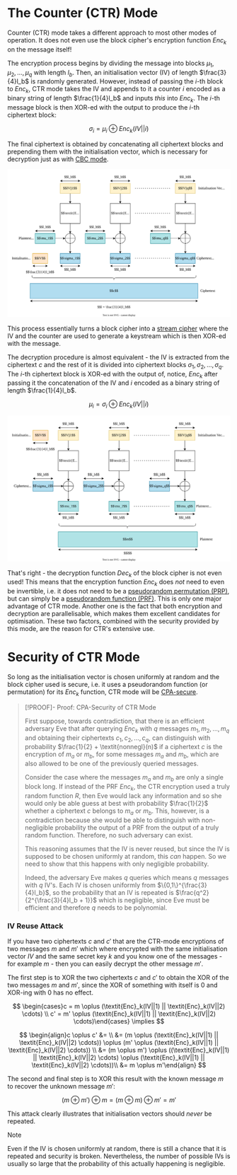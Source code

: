 # The Counter (CTR) Mode

Counter (CTR) mode takes a different approach to most other modes of operation. It does not even use the block cipher's encryption function $\textit{Enc}_k$ on the message itself! 

The encryption process begins by dividing the message into blocks $\mu_1, \mu_2, ..., \mu_q$ with length $l_b$. Then, an initialisation vector (IV) of length $\frac{3}{4}l_b$ is randomly generated. However, instead of passing the $i$-th block to $\textit{Enc}_k$, CTR mode takes the IV and appends to it a counter $i$ encoded as a binary string of length $\frac{1}{4}l_b$ and inputs *this* into $\textit{Enc}_k$. The $i$-th message block is then XOR-ed with the output to produce the $i$-th ciphertext block:

$$\sigma_i = \mu_i \oplus \textit{Enc}_k(IV||i)$$

The final ciphertext is obtained by concatenating all ciphertext blocks and prepending them with the initialisation vector, which is necessary for decryption just as with [CBC mode](Cipher%20Block%20Chaining%20(CBC)%20Mode.md).

![](Resources/Images/CTR%20Encryption.svg)

This process essentially turns a block cipher into a [stream cipher](../../Stream%20Ciphers/index.md) where the IV and the counter are used to generate a keystream which is then XOR-ed with the message.

The decryption procedure is almost equivalent - the IV is extracted from the ciphertext $c$ and the rest of it is divided into ciphertext blocks $\sigma_1, \sigma_2, ..., \sigma_q$. The $i$-th ciphertext block is XOR-ed with the output of, notice, $\textit{Enc}_k$ after passing it the concatenation of the IV and $i$ encoded as a binary string of length $\frac{1}{4}l_b$.

$$
\mu_i = \sigma_i \oplus \textit{Enc}_k(IV||i)
$$

![](Resources/Images/CTR%20Decryption.svg)

That's right - the decryption function $\textit{Dec}_k$ of the block cipher is not even used! This means that the encryption function $\textit{Enc}_k$ does *not* need to even be invertible, i.e. it does not need to be a [pseudorandom permutation (PRP)](../../../Primitives/Pseudorandom%20Permutations%20(PRPs).md), but can simply be a [pseudorandom function (PRF)](../../../Primitives/Pseudorandom%20Function%20Generators%20(PRFGs).md). This is only one major advantage of CTR mode. Another one is the fact that both encryption and decryption are parallelisable, which makes them excellent candidates for optimisation. These two factors, combined with the security provided by this mode, are the reason for CTR's extensive use.

# Security of CTR Mode

So long as the initialisation vector is chosen uniformly at random and the block cipher used is secure, i.e. it uses a pseudorandom function (or permutation) for its $\textit{Enc}_k$ function, CTR mode will be [CPA-secure](../../Security%20Definitions/Chosen%20Plaintext%20Attack%20(CPA).md).

>[!PROOF]- Proof: CPA-Security of CTR Mode
>
>First suppose, towards contradiction, that there is an efficient adversary Eve that after querying $\textit{Enc}_k$ with $q$ messages $m_1, m_2, ..., m_q$ and obtaining their ciphertexts $c_1, c_2, ..., c_q$, can distinguish with probability $\frac{1}{2} + \textit{nonnegl}(n)$ if a ciphertext $c$ is the encryption of $m_a$ or $m_b$, for some messages $m_a$ and $m_b$, which are also allowed to be one of the previously queried messages. 
>
>Consider the case where the messages $m_a$ and $m_b$ are only a single block long. If instead of the PRF $\textit{Enc}_k$, the CTR encryption used a truly random function $R$, then Eve would lack any information and so she would only be able guess at best with probability $\frac{1}{2}$ whether a ciphertext $c$ belongs to $m_a$ or $m_b$. This, however, is a contradiction because she would be able to distinguish with non-negligible probability the output of a PRF from the output of a truly random function. Therefore, no such adversary can exist.
>
>This reasoning assumes that the IV is never reused, but since the IV is supposed to be chosen uniformly at random, this *can* happen. So we need to show that this happens with only negligible probability.
>
>Indeed, the adversary Eve makes $q$ queries which means $q$ messages with $q$ IV's. Each IV is chosen uniformly from $\{0,1\}^{\frac{3}{4}l_b}$, so the probability that an IV is repeated is $\frac{q^2}{2^{\frac{3}{4}l_b + 1}}$ which is negligible, since Eve must be efficient and therefore $q$ needs to be polynomial.
>

### IV Reuse Attack

If you have two ciphertexts $c$ and $c'$ that are the CTR-mode encryptions of two messages $m$ and $m'$ which where encrypted with the same initialisation vector $IV$ and the same secret key $k$ and you know one of the messages - for example $m$ - then you can easily decrypt the other message $m'$. 

The first step is to XOR the two ciphertexts $c$ and $c'$ to obtain the XOR of the two messages $m$ and $m'$, since the XOR of something with itself is 0 and XOR-ing with 0 has no effect.

$$
\begin{cases}c = m \oplus (\textit{Enc}_k(IV||1) || \textit{Enc}_k(IV||2) \cdots) \\ c' = m' \oplus (\textit{Enc}_k(IV||1) || \textit{Enc}_k(IV||2) \cdots)\end{cases} \implies
$$

$$
\begin{align}c \oplus c' &= \\ &= (m \oplus (\textit{Enc}_k(IV||1) || \textit{Enc}_k(IV||2) \cdots)) \oplus (m' \oplus (\textit{Enc}_k(IV||1) || \textit{Enc}_k(IV||2) \cdots)) \\ &= (m \oplus m') \oplus ((\textit{Enc}_k(IV||1) || \textit{Enc}_k(IV||2) \cdots) \oplus (\textit{Enc}_k(IV||1) || \textit{Enc}_k(IV||2) \cdots))\\ &= m \oplus m'\end{align}
$$

The second and final step is to XOR this result with the known message $m$ to recover the unknown message $m'$:

$$
(m \oplus m') \oplus m = (m \oplus m) \oplus m' = m'
$$

This attack clearly illustrates that initialisation vectors should *never* be repeated.

>[!NOTE]
>
>Even if the IV is chosen uniformly at random, there is still a chance that it is repeated and security is broken. Nevertheless, the number of possible IVs is usually so large that the probability of this actually happening is negligible.
>
